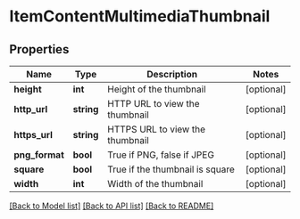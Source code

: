 # ItemContentMultimediaThumbnail

## Properties
Name | Type | Description | Notes
------------ | ------------- | ------------- | -------------
**height** | **int** | Height of the thumbnail | [optional] 
**http_url** | **string** | HTTP URL to view the thumbnail | [optional] 
**https_url** | **string** | HTTPS URL to view the thumbnail | [optional] 
**png_format** | **bool** | True if PNG, false if JPEG | [optional] 
**square** | **bool** | True if the thumbnail is square | [optional] 
**width** | **int** | Width of the thumbnail | [optional] 

[[Back to Model list]](../README.md#documentation-for-models) [[Back to API list]](../README.md#documentation-for-api-endpoints) [[Back to README]](../README.md)


